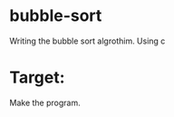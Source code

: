 # bubble-sort
Writing the bubble sort algrothim. Using c

# Target:
Make the program. 
  
  
 
 
 
 
 

 
  
  
 
 
  
 
 
 
 
 
